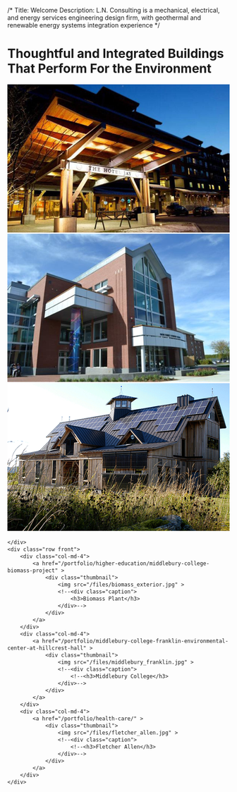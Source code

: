 /*
Title: Welcome
Description: L.N. Consulting is a mechanical, electrical, and energy services engineering design firm, with geothermal and renewable energy systems integration experience
*/

<div>
	<h1 class="avoid-logo">
		Thoughtful and Integrated Buildings<br/>That Perform For the Environment
	</h1>
</div>

<div>
	<div class="row front">
		<div class="col-md-4">
			<a href="/jay-peak" >
				<div class="thumbnail">
					<img src="/files/hoteljay1.jpg" >
					<!--<div class="caption">
						<!--<h3>Jay Peak Resort</h3>
					</div>-->
				</div>
			</a>
		</div>
		<div class="col-md-4">
			<a href="/st-mikes" >
				<div class="thumbnail">
					<img src="/files/st-mikes-2.jpg" >
					<!--<div class="caption">
						<h3>St. Michael’s College</h3>
					</div>-->
				</div>
			</a>
		</div>
		<div class="col-md-4">
			<a href="/renewable" >
				<div class="thumbnail">
					<img src="/files/teal-farm.jpg" >
					<!--<div class="caption">
						<h3>Solar and Geothermal</h3>
					</div>-->
				</div>
			</a>
		</div>
		
	</div>
	<div class="row front">
		<div class="col-md-4">
			<a href="/portfolio/higher-education/middlebury-college-biomass-project" >
				<div class="thumbnail">
					<img src="/files/biomass_exterior.jpg" >
					<!--<div class="caption">
						<h3>Biomass Plant</h3>
					</div>-->
				</div>
			</a>
		</div>
		<div class="col-md-4">
			<a href="/portfolio/middlebury-college-franklin-environmental-center-at-hillcrest-hall" >
				<div class="thumbnail">
					<img src="/files/middlebury_franklin.jpg" >
					<!--<div class="caption">
						<!--<h3>Middlebury College</h3>
					</div>-->
				</div>
			</a>
		</div>
		<div class="col-md-4">
			<a href="/portfolio/health-care/" >
				<div class="thumbnail">
					<img src="/files/fletcher_allen.jpg" >
					<!--<div class="caption">
						<!--<h3>Fletcher Allen</h3>
					</div>-->
				</div>
			</a>
		</div>
	</div>
</div>

<div>
	<!--
	<div class="well" >
		<div id="homepage-carousel" class="carousel slide" data-ride="carousel">
			
			<ol class="carousel-indicators">
				<li data-target="#homepage-carousel" data-slide-to="0" class="active"></li>
				<li data-target="#homepage-carousel" data-slide-to="1"></li>
				<li data-target="#homepage-carousel" data-slide-to="2"></li>
			</ol>

			
			<div class="carousel-inner" role="listbox">
				<div class="item active">
					<img src="/files/hoteljay1.jpg" >
					<div class="carousel-caption">
						<h3>Jay Peak Resort</h3>
						<p>From rinks to water parks, we know how to have fun. See how we helped make it happen.</p>
					</div>
				</div>
				<div class="item">
					<img src="/files/st-mikes.jpg" >
					<div class="carousel-caption">
						<h3>St. Michael’s College</h3>
						<p>Educational buildings that help keep costs low and everyone comfortable.</p>
					</div>
				</div>
				<div class="item">
					<img src="/files/teal-farm.jpg" >
					<div class="carousel-caption">
						<h3>Solar and Geothermal</h3>
						<p>Knowing how to best make use of the environment is a key part of the exprience we bring.</p>
					</div>
				</div>
			</div>

			<!-- Controls 
			<a class="left carousel-control" href="#homepage-carousel" role="button" data-slide="prev">
				<span class="glyphicon glyphicon-chevron-left" aria-hidden="true"></span>
				<span class="sr-only">Previous</span>
			</a>
			<a class="right carousel-control" href="#homepage-carousel" role="button" data-slide="next">
				<span class="glyphicon glyphicon-chevron-right" aria-hidden="true"></span>
				<span class="sr-only">Next</span>
			</a>-->
	<!--
		</div>
	</div>
	-->
</div>
